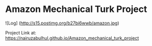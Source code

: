 # Amazon Mechanical Turk Project

![Log] (http://s15.postimg.org/b27bi6wwb/amazon.jpg)


Project Link at: https://nairuzabulhul.github.io/Amazon_mechanical_turk_project
